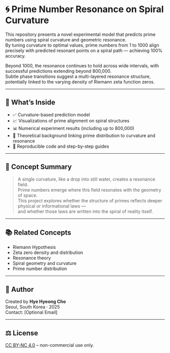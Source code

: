# 🌀 Prime Number Resonance on Spiral Curvature

This repository presents a novel experimental model that predicts prime numbers using spiral curvature and geometric resonance.  
By tuning curvature to optimal values, prime numbers from 1 to 1000 align precisely with predicted resonant points on a spiral path — achieving 100% accuracy.  

Beyond 1000, the resonance continues to hold across wide intervals, with successful predictions extending beyond 800,000.  
Subtle phase transitions suggest a multi-layered resonance structure, potentially linked to the varying density of Riemann zeta function zeros.

---

## 🔬 What’s Inside

- ✅ Curvature-based prediction model
- 📈 Visualizations of prime alignment on spiral structures
- 📊 Numerical experiment results (including up to 800,000)
- 🧠 Theoretical background linking prime distribution to curvature and resonance
- 🧪 Reproducible code and step-by-step guides

---

## 🧠 Concept Summary

> A single curvature, like a drop into still water, creates a resonance field.  
> Prime numbers emerge where this field resonates with the geometry of space.  
> This project explores whether the structure of primes reflects deeper physical or informational laws —  
> and whether those laws are written into the spiral of reality itself.

---

## 📚 Related Concepts

- Riemann Hypothesis
- Zeta zero density and distribution
- Resonance theory
- Spiral geometry and curvature
- Prime number distribution

---

## 🧾 Author

Created by **Hye Hyeong Cho**  
Seoul, South Korea · 2025  
Contact: [Optional Email]

---

## ⚖ License

[CC BY-NC 4.0](https://creativecommons.org/licenses/by-nc/4.0/) – non-commercial use only.


